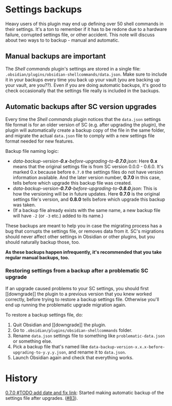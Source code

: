 # Settings backups
Heavy users of this plugin may end up defining over 50 shell commands in their settings. It's a ton to remember if it has to be redone due to a hardware failure, corrupted settings file, or other accident. This note will discuss about two ways to to backup - manual and automatic.

## Manual backups are important

The *Shell commands* plugin's settings are stored in a single file: `.obsidian/plugins/obsidian-shellcommands/data.json`. Make sure to include it in your backups every time you back up your vault (you are backing up your vault, are you??). Even if you are doing automatic backups, it's good to check occasionally that the settings file really is included in the backups.

## Automatic backups after SC version upgrades
Every time the *Shell commands* plugin notices that the `data.json` settings file format is for an older version of SC (e.g. after upgrading the plugin), the plugin will automatically create a backup copy of the file in the same folder, and migrate the actual `data.json` file to comply with a new settings file format needed for new features.

Backup file naming logic:
- _data-backup-version-**0.x**-before-upgrading-to-**0.7.0**.json_: Here **0.x** means that the original settings file is from SC version 0.0.0 - 0.6.0. It's marked 0.x because before `0.7.0` the settings files do not have version information available. And the later version number, **0.7.0** in this case, tells before which upgrade this backup file was created.
- _data-backup-version-**0.7.0**-before-upgrading-to-**0.8.0**.json_: This is how the versioning will be in future updates. Here **0.7.0** is the original settings file's version, and **0.8.0** tells before which upgrade this backup was taken.
- (If a backup file already exists with the same name, a new backup file will have `-2` (or `-3` etc.) added to its name.)

These backups are meant to help you in case the migrating process has a bug that corrupts the settings file, or removes data from it. SC's migrations should never affect other settings in Obsidian or other plugins, but you should naturally backup those, too.

**As these backups happen infrequently, it's recommended that you take regular manual backups, too.**

### Restoring settings from a backup after a problematic SC upgrade
If an upgrade caused problems to your SC settings, you should first [[downgrade]] the plugin to a previous version that you knew worked correctly, before trying to restore a backup settings file. Otherwise you'll end up running the problematic upgrade migration again.

To restore a backup settings file, do:
1. Quit Obsidian and [[downgrade]] the plugin.
2. Go to `.obsidian/plugins/obsidian-shellcommands` folder.
3. Rename `data.json` settings file to something like `problematic-data.json` or something else.
4. Pick a backup file that's named like `data-backup-version-x.x.x-before-upgrading-to-y.y.y.json`, and rename it to `data.json`.
6. Launch Obsidian again and check that everything works.

# History
[0.7.0 #TODO add date and fix link](https://github.com/Taitava/obsidian-shellcommands/blob/main/CHANGELOG.md#070): Started making automatic backup of the settings file after upgrades. ([#83](https://github.com/Taitava/obsidian-shellcommands/issues/83)).